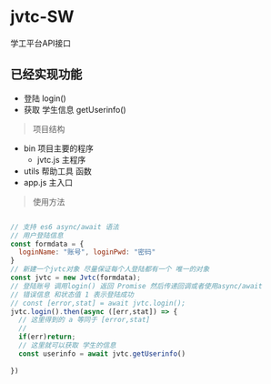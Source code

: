 # jvtc-SW
学工平台API接口

## 已经实现功能

* 登陆 login()
* 获取 学生信息 getUserinfo()

> 项目结构

* bin 项目主要的程序 
  * jvtc.js 主程序
* utils 帮助工具 函数
* app.js 主入口 

> 使用方法

``` JavaScript

// 支持 es6 async/await 语法
// 用户登陆信息 
const formdata = {
  loginName: "账号", loginPwd: "密码"
}
// 新建一个jvtc对象 尽量保证每个人登陆都有一个 唯一的对象
const jvtc = new Jvtc(formdata);
// 登陆账号 调用login() 返回 Promise 然后传递回调或者使用async/await
// 错误信息 和状态值 1 表示登陆成功
// const [error,stat] = await jvtc.login();
jvtc.login().then(async ([err,stat]) => {
  // 这里得到的 a 等同于 [error,stat]
  // 
  if(err)return;
  // 这里就可以获取 学生的信息
  const userinfo = await jvtc.getUserinfo()
  
})

```